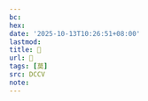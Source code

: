 ```yaml
---
bc:
hex:
date: '2025-10-13T10:26:51+08:00'
lastmod:
title: 􁞁
url: 􁞁
tags: [莫]
src: DCCV
note:
---
```

